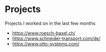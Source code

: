 # Projects
Projects I worked on in the last few months

- https://www.roesch-basel.ch/
- https://www.schneider-transport.com/de/
- https://www.otto-systems.com/
